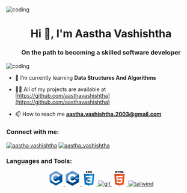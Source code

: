<img align="center"  width="800" alt="coding" src="https://user-images.githubusercontent.com/69487958/129805905-168fd73e-1d25-42fe-ac49-e757a584c338.gif">
<h1></h1>
<h1 align="center">Hi 👋, I'm Aastha Vashishtha</h1>
<h3 align="center">On the path to becoming a skilled software developer</h3>
<img align="center" alt="coding" width="400" src="[https://gifs.alphacoders.com/gifs/view/144618](https://gifs.alphacoders.com/gifs/view/144618)">

- 🌱 I’m currently learning **Data Structures And Algorithms**

- 👨‍💻 All of my projects are available at [https://github.com/aasthavashishtha](https://github.com/aasthavashishtha)

- 📫 How to reach me **aastha.vashishtha.2003@gmail.com**

<h3 align="left">Connect with me:</h3>
<p align="left">
<a href="https://linkedin.com/in/aastha vashishtha" target="blank"><img align="center" src="https://raw.githubusercontent.com/rahuldkjain/github-profile-readme-generator/master/src/images/icons/Social/linked-in-alt.svg" alt="aastha vashishtha" height="30" width="40" /></a>
<a href="https://instagram.com/aastha_vashishtha" target="blank"><img align="center" src="https://raw.githubusercontent.com/rahuldkjain/github-profile-readme-generator/master/src/images/icons/Social/instagram.svg" alt="aastha_vashishtha" height="30" width="40" /></a>
</p>

<h3 align="left">Languages and Tools:</h3>
<p align="center"> <a href="https://www.cprogramming.com/" target="_blank" rel="noreferrer"> <img src="https://raw.githubusercontent.com/devicons/devicon/master/icons/c/c-original.svg" alt="c" width="40" height="40"/> </a> <a href="https://www.w3schools.com/cpp/" target="_blank" rel="noreferrer"> <img src="https://raw.githubusercontent.com/devicons/devicon/master/icons/cplusplus/cplusplus-original.svg" alt="cplusplus" width="40" height="40"/> </a> <a href="https://www.w3schools.com/css/" target="_blank" rel="noreferrer"> <img src="https://raw.githubusercontent.com/devicons/devicon/master/icons/css3/css3-original-wordmark.svg" alt="css3" width="40" height="40"/> </a> <a href="https://git-scm.com/" target="_blank" rel="noreferrer"> <img src="https://www.vectorlogo.zone/logos/git-scm/git-scm-icon.svg" alt="git" width="40" height="40"/> </a> <a href="https://www.w3.org/html/" target="_blank" rel="noreferrer"> <img src="https://raw.githubusercontent.com/devicons/devicon/master/icons/html5/html5-original-wordmark.svg" alt="html5" width="40" height="40"/> </a> <a href="https://tailwindcss.com/" target="_blank" rel="noreferrer"> <img src="https://www.vectorlogo.zone/logos/tailwindcss/tailwindcss-icon.svg" alt="tailwind" width="40" height="40"/> </a> </p>

